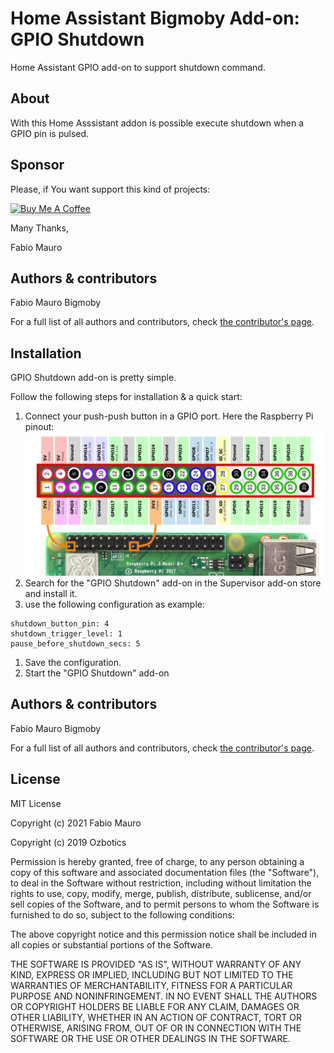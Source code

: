# Home Assistant Bigmoby Add-on: GPIO Shutdown

Home Assistant GPIO add-on to support shutdown command.

## About

With this Home Asssistant addon is possible execute shutdown when a GPIO pin is pulsed.

## Sponsor

Please, if You want support this kind of projects:

<a href="https://www.buymeacoffee.com/bigmoby" target="_blank"><img src="https://www.buymeacoffee.com/assets/img/custom_images/orange_img.png" alt="Buy Me A Coffee" style="height: 41px !important;width: 174px !important;box-shadow: 0px 3px 2px 0px rgba(190, 190, 190, 0.5) !important;-webkit-box-shadow: 0px 3px 2px 0px rgba(190, 190, 190, 0.5) !important;" ></a>

Many Thanks,

Fabio Mauro

## Authors & contributors

Fabio Mauro Bigmoby

For a full list of all authors and contributors,
check [the contributor's page][contributors].

## Installation

GPIO Shutdown add-on is pretty simple.

Follow the following steps for installation & a quick start:

1. Connect your push-push button in a GPIO port. Here the Raspberry Pi pinout: 
![raspberry_pinout](raspberry_pi_pinout.png)
1. Search for the "GPIO Shutdown" add-on in the Supervisor add-on store and install it.
1. use the following configuration as example:  
```
shutdown_button_pin: 4
shutdown_trigger_level: 1
pause_before_shutdown_secs: 5
```
1. Save the configuration.
1. Start the "GPIO Shutdown" add-on

## Authors & contributors

Fabio Mauro Bigmoby

For a full list of all authors and contributors,
check [the contributor's page][contributors].

## License

MIT License

Copyright (c) 2021 Fabio Mauro

Copyright (c) 2019 Ozbotics

Permission is hereby granted, free of charge, to any person obtaining a copy
of this software and associated documentation files (the "Software"), to deal
in the Software without restriction, including without limitation the rights
to use, copy, modify, merge, publish, distribute, sublicense, and/or sell
copies of the Software, and to permit persons to whom the Software is
furnished to do so, subject to the following conditions:

The above copyright notice and this permission notice shall be included in all
copies or substantial portions of the Software.

THE SOFTWARE IS PROVIDED "AS IS", WITHOUT WARRANTY OF ANY KIND, EXPRESS OR
IMPLIED, INCLUDING BUT NOT LIMITED TO THE WARRANTIES OF MERCHANTABILITY,
FITNESS FOR A PARTICULAR PURPOSE AND NONINFRINGEMENT. IN NO EVENT SHALL THE
AUTHORS OR COPYRIGHT HOLDERS BE LIABLE FOR ANY CLAIM, DAMAGES OR OTHER
LIABILITY, WHETHER IN AN ACTION OF CONTRACT, TORT OR OTHERWISE, ARISING FROM,
OUT OF OR IN CONNECTION WITH THE SOFTWARE OR THE USE OR OTHER DEALINGS IN THE
SOFTWARE.

[bigmoby]: https://github.com/bigmoby
[original_project]: https://github.com/bigmoby/addon-gpio-shutdown
[contributors]: https://github.com/bigmoby/addon-gpio-shutdown/graphs/contributors
